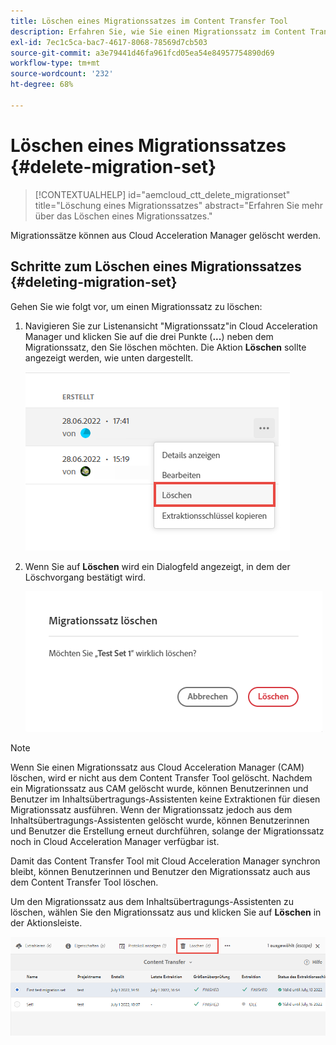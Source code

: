```yaml
---
title: Löschen eines Migrationssatzes im Content Transfer Tool
description: Erfahren Sie, wie Sie einen Migrationssatz im Content Transfer Tool löschen.
exl-id: 7ec1c5ca-bac7-4617-8068-78569d7cb503
source-git-commit: a3e79441d46fa961fcd05ea54e84957754890d69
workflow-type: tm+mt
source-wordcount: '232'
ht-degree: 68%

---
```


# Löschen eines Migrationssatzes {#delete-migration-set}

>[!CONTEXTUALHELP]
>id="aemcloud_ctt_delete_migrationset"
>title="Löschung eines Migrationssatzes"
>abstract="Erfahren Sie mehr über das Löschen eines Migrationssatzes."

Migrationssätze können aus Cloud Acceleration Manager gelöscht werden.

## Schritte zum Löschen eines Migrationssatzes {#deleting-migration-set}

Gehen Sie wie folgt vor, um einen Migrationssatz zu löschen:

1. Navigieren Sie zur Listenansicht &quot;Migrationssatz&quot;in Cloud Acceleration Manager und klicken Sie auf die drei Punkte (**...**) neben dem Migrationssatz, den Sie löschen möchten. Die Aktion **Löschen** sollte angezeigt werden, wie unten dargestellt.

   ![image](/help/journey-migration/content-transfer-tool/assets-ctt/migration-delete1.png)

1. Wenn Sie auf **Löschen** wird ein Dialogfeld angezeigt, in dem der Löschvorgang bestätigt wird.

   ![image](/help/journey-migration/content-transfer-tool/assets-ctt/migration-delete2.png)

>[!NOTE]
>
>Wenn Sie einen Migrationssatz aus Cloud Acceleration Manager (CAM) löschen, wird er nicht aus dem Content Transfer Tool gelöscht. Nachdem ein Migrationssatz aus CAM gelöscht wurde, können Benutzerinnen und Benutzer im Inhaltsübertragungs-Assistenten keine Extraktionen für diesen Migrationssatz ausführen. Wenn der Migrationssatz jedoch aus dem Inhaltsübertragungs-Assistenten gelöscht wurde, können Benutzerinnen und Benutzer die Erstellung erneut durchführen, solange der Migrationssatz noch in Cloud Acceleration Manager verfügbar ist.
>
>Damit das Content Transfer Tool mit Cloud Acceleration Manager synchron bleibt, können Benutzerinnen und Benutzer den Migrationssatz auch aus dem Content Transfer Tool löschen.

Um den Migrationssatz aus dem Inhaltsübertragungs-Assistenten zu löschen, wählen Sie den Migrationssatz aus und klicken Sie auf **Löschen** in der Aktionsleiste.

![Bild](/help/journey-migration/content-transfer-tool/assets-ctt/cttcam27.png)
